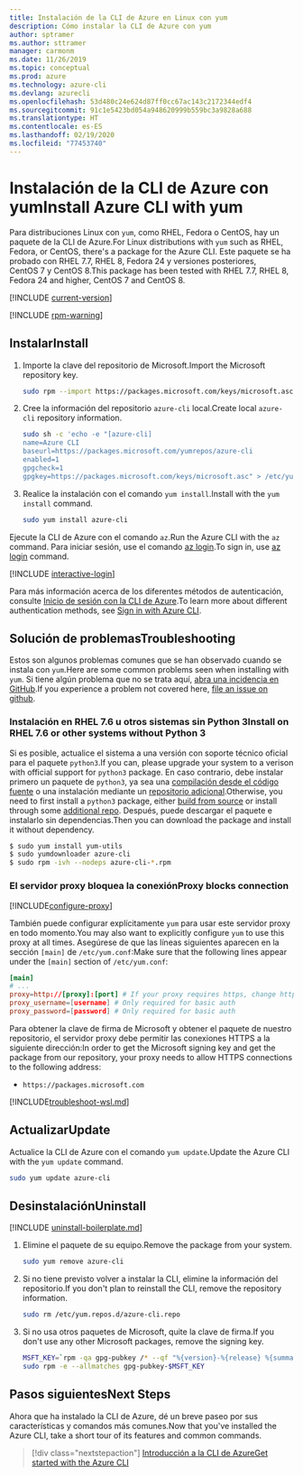 ```yaml
---
title: Instalación de la CLI de Azure en Linux con yum
description: Cómo instalar la CLI de Azure con yum
author: sptramer
ms.author: sttramer
manager: carmonm
ms.date: 11/26/2019
ms.topic: conceptual
ms.prod: azure
ms.technology: azure-cli
ms.devlang: azurecli
ms.openlocfilehash: 53d480c24e624d87ff0cc67ac143c2172344edf4
ms.sourcegitcommit: 91c1e5423bd054a948620999b559bc3a9828a688
ms.translationtype: HT
ms.contentlocale: es-ES
ms.lasthandoff: 02/19/2020
ms.locfileid: "77453740"
---
```

# <a name="install-azure-cli-with-yum"></a><span data-ttu-id="e6b09-103">Instalación de la CLI de Azure con yum</span><span class="sxs-lookup"><span data-stu-id="e6b09-103">Install Azure CLI with yum</span></span>

<span data-ttu-id="e6b09-104">Para distribuciones Linux con `yum`, como RHEL, Fedora o CentOS, hay un paquete de la CLI de Azure.</span><span class="sxs-lookup"><span data-stu-id="e6b09-104">For Linux distributions with `yum` such as RHEL, Fedora, or CentOS, there's a package for the Azure CLI.</span></span> <span data-ttu-id="e6b09-105">Este paquete se ha probado con RHEL 7.7, RHEL 8, Fedora 24 y versiones posteriores, CentOS 7 y CentOS 8.</span><span class="sxs-lookup"><span data-stu-id="e6b09-105">This package has been tested with RHEL 7.7, RHEL 8, Fedora 24 and higher, CentOS 7 and CentOS 8.</span></span>

[!INCLUDE [current-version](includes/current-version.md)]

[!INCLUDE [rpm-warning](includes/rpm-warning.md)]

## <a name="install"></a><span data-ttu-id="e6b09-106">Instalar</span><span class="sxs-lookup"><span data-stu-id="e6b09-106">Install</span></span>

1. <span data-ttu-id="e6b09-107">Importe la clave del repositorio de Microsoft.</span><span class="sxs-lookup"><span data-stu-id="e6b09-107">Import the Microsoft repository key.</span></span>

   ```bash
   sudo rpm --import https://packages.microsoft.com/keys/microsoft.asc
   ```

2. <span data-ttu-id="e6b09-108">Cree la información del repositorio `azure-cli` local.</span><span class="sxs-lookup"><span data-stu-id="e6b09-108">Create local `azure-cli` repository information.</span></span>

   ```bash
   sudo sh -c 'echo -e "[azure-cli]
   name=Azure CLI
   baseurl=https://packages.microsoft.com/yumrepos/azure-cli
   enabled=1
   gpgcheck=1
   gpgkey=https://packages.microsoft.com/keys/microsoft.asc" > /etc/yum.repos.d/azure-cli.repo'
   ```

3. <span data-ttu-id="e6b09-109">Realice la instalación con el comando `yum install`.</span><span class="sxs-lookup"><span data-stu-id="e6b09-109">Install with the `yum install` command.</span></span>

   ```bash
   sudo yum install azure-cli
   ```

<span data-ttu-id="e6b09-110">Ejecute la CLI de Azure con el comando `az`.</span><span class="sxs-lookup"><span data-stu-id="e6b09-110">Run the Azure CLI with the `az` command.</span></span> <span data-ttu-id="e6b09-111">Para iniciar sesión, use el comando [az login](/cli/azure/reference-index#az-login).</span><span class="sxs-lookup"><span data-stu-id="e6b09-111">To sign in, use [az login](/cli/azure/reference-index#az-login) command.</span></span>

[!INCLUDE [interactive-login](includes/interactive-login.md)]

<span data-ttu-id="e6b09-112">Para más información acerca de los diferentes métodos de autenticación, consulte [Inicio de sesión con la CLI de Azure](authenticate-azure-cli.md).</span><span class="sxs-lookup"><span data-stu-id="e6b09-112">To learn more about different authentication methods, see [Sign in with Azure CLI](authenticate-azure-cli.md).</span></span>

## <a name="troubleshooting"></a><span data-ttu-id="e6b09-113">Solución de problemas</span><span class="sxs-lookup"><span data-stu-id="e6b09-113">Troubleshooting</span></span>

<span data-ttu-id="e6b09-114">Estos son algunos problemas comunes que se han observado cuando se instala con `yum`.</span><span class="sxs-lookup"><span data-stu-id="e6b09-114">Here are some common problems seen when installing with `yum`.</span></span> <span data-ttu-id="e6b09-115">Si tiene algún problema que no se trata aquí, [abra una incidencia en GitHub](https://github.com/Azure/azure-cli/issues).</span><span class="sxs-lookup"><span data-stu-id="e6b09-115">If you experience a problem not covered here, [file an issue on github](https://github.com/Azure/azure-cli/issues).</span></span>

### <a name="install-on-rhel-76-or-other-systems-without-python-3"></a><span data-ttu-id="e6b09-116">Instalación en RHEL 7.6 u otros sistemas sin Python 3</span><span class="sxs-lookup"><span data-stu-id="e6b09-116">Install on RHEL 7.6 or other systems without Python 3</span></span>

<span data-ttu-id="e6b09-117">Si es posible, actualice el sistema a una versión con soporte técnico oficial para el paquete `python3`.</span><span class="sxs-lookup"><span data-stu-id="e6b09-117">If you can, please upgrade your system to a verison with official support for `python3` package.</span></span> <span data-ttu-id="e6b09-118">En caso contrario, debe instalar primero un paquete de `python3`, ya sea una [compilación desde el código fuente](https://github.com/linux-on-ibm-z/docs/wiki/Building-Python-3.6.x) o una instalación mediante un [repositorio adicional](https://developers.redhat.com/blog/2018/08/13/install-python3-rhel/).</span><span class="sxs-lookup"><span data-stu-id="e6b09-118">Otherwise, you need to first install a `python3` package, either [build from source](https://github.com/linux-on-ibm-z/docs/wiki/Building-Python-3.6.x) or install through some [additional repo](https://developers.redhat.com/blog/2018/08/13/install-python3-rhel/).</span></span> <span data-ttu-id="e6b09-119">Después, puede descargar el paquete e instalarlo sin dependencias.</span><span class="sxs-lookup"><span data-stu-id="e6b09-119">Then you can download the package and install it without dependency.</span></span>
```bash
$ sudo yum install yum-utils
$ sudo yumdownloader azure-cli
$ sudo rpm -ivh --nodeps azure-cli-*.rpm
```

### <a name="proxy-blocks-connection"></a><span data-ttu-id="e6b09-120">El servidor proxy bloquea la conexión</span><span class="sxs-lookup"><span data-stu-id="e6b09-120">Proxy blocks connection</span></span>

[!INCLUDE[configure-proxy](includes/configure-proxy.md)]

<span data-ttu-id="e6b09-121">También puede configurar explícitamente `yum` para usar este servidor proxy en todo momento.</span><span class="sxs-lookup"><span data-stu-id="e6b09-121">You may also want to explicitly configure `yum` to use this proxy at all times.</span></span> <span data-ttu-id="e6b09-122">Asegúrese de que las líneas siguientes aparecen en la sección `[main]` de `/etc/yum.conf`:</span><span class="sxs-lookup"><span data-stu-id="e6b09-122">Make sure that the following lines appear under the `[main]` section of `/etc/yum.conf`:</span></span>

```yum.conf
[main]
# ...
proxy=http://[proxy]:[port] # If your proxy requires https, change http->https
proxy_username=[username] # Only required for basic auth
proxy_password=[password] # Only required for basic auth
```

<span data-ttu-id="e6b09-123">Para obtener la clave de firma de Microsoft y obtener el paquete de nuestro repositorio, el servidor proxy debe permitir las conexiones HTTPS a la siguiente dirección:</span><span class="sxs-lookup"><span data-stu-id="e6b09-123">In order to get the Microsoft signing key and get the package from our repository, your proxy needs to allow HTTPS connections to the following address:</span></span>

* `https://packages.microsoft.com`

[!INCLUDE[troubleshoot-wsl.md](includes/troubleshoot-wsl.md)]

## <a name="update"></a><span data-ttu-id="e6b09-124">Actualizar</span><span class="sxs-lookup"><span data-stu-id="e6b09-124">Update</span></span>

<span data-ttu-id="e6b09-125">Actualice la CLI de Azure con el comando `yum update`.</span><span class="sxs-lookup"><span data-stu-id="e6b09-125">Update the Azure CLI with the `yum update` command.</span></span>

```bash
sudo yum update azure-cli
```

## <a name="uninstall"></a><span data-ttu-id="e6b09-126">Desinstalación</span><span class="sxs-lookup"><span data-stu-id="e6b09-126">Uninstall</span></span>

[!INCLUDE [uninstall-boilerplate.md](includes/uninstall-boilerplate.md)]

1. <span data-ttu-id="e6b09-127">Elimine el paquete de su equipo.</span><span class="sxs-lookup"><span data-stu-id="e6b09-127">Remove the package from your system.</span></span>

   ```bash
   sudo yum remove azure-cli
   ```

2. <span data-ttu-id="e6b09-128">Si no tiene previsto volver a instalar la CLI, elimine la información del repositorio.</span><span class="sxs-lookup"><span data-stu-id="e6b09-128">If you don't plan to reinstall the CLI, remove the repository information.</span></span>

   ```bash
   sudo rm /etc/yum.repos.d/azure-cli.repo
   ```

3. <span data-ttu-id="e6b09-129">Si no usa otros paquetes de Microsoft, quite la clave de firma.</span><span class="sxs-lookup"><span data-stu-id="e6b09-129">If you don't use any other Microsoft packages, remove the signing key.</span></span>

   ```bash
   MSFT_KEY=`rpm -qa gpg-pubkey /* --qf "%{version}-%{release} %{summary}\n" | grep Microsoft | awk '{print $1}'`
   sudo rpm -e --allmatches gpg-pubkey-$MSFT_KEY
   ```

## <a name="next-steps"></a><span data-ttu-id="e6b09-130">Pasos siguientes</span><span class="sxs-lookup"><span data-stu-id="e6b09-130">Next Steps</span></span>

<span data-ttu-id="e6b09-131">Ahora que ha instalado la CLI de Azure, dé un breve paseo por sus características y comandos más comunes.</span><span class="sxs-lookup"><span data-stu-id="e6b09-131">Now that you've installed the Azure CLI, take a short tour of its features and common commands.</span></span>

> [!div class="nextstepaction"]
> [<span data-ttu-id="e6b09-132">Introducción a la CLI de Azure</span><span class="sxs-lookup"><span data-stu-id="e6b09-132">Get started with the Azure CLI</span></span>](get-started-with-azure-cli.md)
